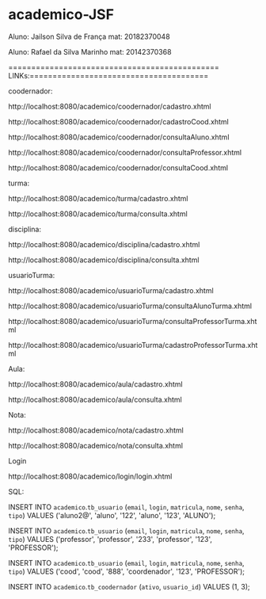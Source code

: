 # academico-JSF
Aluno: Jailson Silva de França mat: 20182370048

Aluno: Rafael da Silva Marinho mat: 20142370368

==============================================
LINKs:=======================================

coodernador:

http://localhost:8080/academico/coodernador/cadastro.xhtml

http://localhost:8080/academico/coodernador/cadastroCood.xhtml

http://localhost:8080/academico/coodernador/consultaAluno.xhtml

http://localhost:8080/academico/coodernador/consultaProfessor.xhtml

http://localhost:8080/academico/coodernador/consultaCood.xhtml

turma:

http://localhost:8080/academico/turma/cadastro.xhtml

http://localhost:8080/academico/turma/consulta.xhtml

disciplina:

http://localhost:8080/academico/disciplina/cadastro.xhtml

http://localhost:8080/academico/disciplina/consulta.xhtml


usuarioTurma:

http://localhost:8080/academico/usuarioTurma/cadastro.xhtml

http://localhost:8080/academico/usuarioTurma/consultaAlunoTurma.xhtml

http://localhost:8080/academico/usuarioTurma/consultaProfessorTurma.xhtml

http://localhost:8080/academico/usuarioTurma/cadastroProfessorTurma.xhtml

Aula:

http://localhost:8080/academico/aula/cadastro.xhtml

http://localhost:8080/academico/aula/consulta.xhtml

Nota:

http://localhost:8080/academico/nota/cadastro.xhtml

http://localhost:8080/academico/nota/consulta.xhtml

Login

http://localhost:8080/academico/login/login.xhtml


SQL:

INSERT INTO `academico`.`tb_usuario` (`email`, `login`, `matricula`, `nome`, `senha`, `tipo`) VALUES ('aluno2@', 'aluno', '122', 'aluno', '123', 'ALUNO');

INSERT INTO `academico`.`tb_usuario` (`email`, `login`, `matricula`, `nome`, `senha`, `tipo`) VALUES ('professor', 'professor', '233', 'professor', '123', 'PROFESSOR');

INSERT INTO `academico`.`tb_usuario` (`email`, `login`, `matricula`, `nome`, `senha`, `tipo`) VALUES ('cood', 'cood', '888', 'coordenador', '123', 'PROFESSOR');


INSERT INTO `academico`.`tb_coodernador` (`ativo`, `usuario_id`) VALUES (1, 3);


